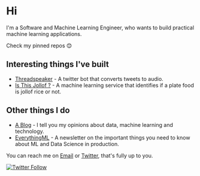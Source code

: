 # Hi

<!--
**chidindu-ogbonna/chidindu-ogbonna** is a ✨ _special_ ✨ repository because its `README.md` (this file) appears on your GitHub profile.
-->
I'm a Software and Machine Learning Engineer, who wants to build practical machine learning applications.

Check my pinned repos 😊

## Interesting things I've built
* [Threadspeaker](https://twitter.com/threadspeaker) - A twitter bot that converts tweets to audio.
* [Is This Jollof ?](https://isthisjollof.web.app) - A machine learning service that identifies if a plate food is jollof rice or not.

## Other things I do
* [A Blog](https://chidinduogbonna.com/blog) - I tell you my opinions about data, machine learning and technology.
* [EverythingML](https://everythingml.com) - A newsletter on the important things you need to know about ML and Data Science in production.
<!-- List the projects done
* DAtahorror - Does so so so an so-->

You can reach me on  [Email](mailto:promise.bones@gmail.com) or [Twitter](https://twitter.com/6ones_), that's fully up to you.


[![Twitter Follow](https://img.shields.io/twitter/follow/6ones_?label=Follow&style=social)](https://twitter.com/6ones_)

